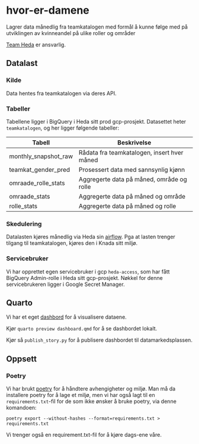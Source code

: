 # hvor-er-damene
Lagrer data månedlig fra teamkatalogen med formål å kunne følge med på utviklingen av kvinneandel på ulike roller og områder

[Team Heda](https://teamkatalog.nav.no/team/1ae1604f-1007-4846-9cea-0153a0ad7c8c) er ansvarlig.

## Datalast
### Kilde
Data hentes fra teamkatalogen via deres API.

### Tabeller
Tabellene ligger i BigQuery i Heda sitt prod gcp-prosjekt. Datasettet heter `teamkatalogen`, og her ligger følgende tabeller:

| Tabell               | Beskrivelse                                 |
|----------------------|---------------------------------------------|
| monthly_snapshot_raw | Rådata fra teamkatalogen, insert hver måned |
| teamkat_gender_pred | Prosessert data med sannsynlig kjønn        |
| omraade_rolle_stats | Aggregerte data på måned, område og rolle   |
| omraade_stats | Aggregerte data på måned og område          |
| rolle_stats | Aggregerte data på måned og rolle           |


### Skedulering
Datalasten kjøres månedlig via Heda sin [airflow](https://heda.airflow.knada.io/).
Pga at lasten trenger tilgang til teamkatalogen, kjøres den i Knada sitt miljø.

### Servicebruker
Vi har opprettet egen servicebruker i gcp `heda-access`, som har fått BigQuery Admin-rolle i Heda sitt gcp-prosjekt. Nøkkel for denne servicebrukeren ligger i Google Secret Manager.

## Quarto
Vi har et eget [dashbord](https://data.ansatt.nav.no/story/6c66a54b-3599-4090-80a1-1a4073900929/index.html) for å visualisere dataene.

Kjør `quarto preview dashboard.qmd` for å se dashbordet lokalt.

Kjør så `publish_story.py` for å publisere dashbordet til datamarkedsplassen.
## Oppsett

### Poetry
Vi har brukt [poetry](https://python-poetry.org/) for å håndtere avhengigheter og miljø. 
Man må da installere poetry for å lage et miljø, men vi har også lagt til en `requirements.txt`-fil for de som ikke ønsker å bruke poetry, via denne komandoen:

``poetry export --without-hashes --format=requirements.txt > requirements.txt``

Vi trenger også en requirement.txt-fil for å kjøre dags-ene våre.